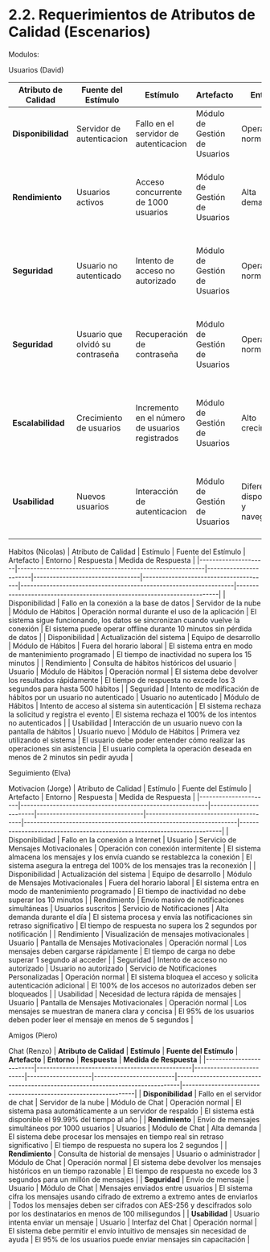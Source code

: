 # 2.2. Requerimientos de Atributos de Calidad (Escenarios)

Modulos:

Usuarios (David)

| **Atributo de Calidad** | **Fuente del Estímulo**     | **Estímulo**                                    | **Artefacto**                 | **Entorno**                | **Respuesta**                                      | **Medida de Respuesta**                                    |
|-------------------------|-----------------------------|-------------------------------------------------|-------------------------------|-----------------------------|---------------------------------------------------|-----------------------------------------------------------|
| **Disponibilidad**      | Servidor de autenticacion   | Fallo en el servidor de autenticacion           | Módulo de Gestión de Usuarios | Operación normal           | El sistema debe redirigir al usuario a un servidor de respaldo | El sistema está disponible el 99.99% del tiempo al año     |
| **Rendimiento**         | Usuarios activos            | Acceso concurrente de 1000 usuarios              | Módulo de Gestión de Usuarios | Alta demanda               | El sistema debe gestionar el acceso simultáneo sin retraso ni caídas | El tiempo de respuesta para ver autenticarse o ver el perfil no supera los 3 segundos |
| **Seguridad**           | Usuario no autenticado      | Intento de acceso no autorizado                  | Módulo de Gestión de Usuarios | Operación normal           | El sistema debe denegar el acceso y registrar el intento | El porcentaje de intentos de acceso no autorizados denegados debe ser del 100% |
| **Seguridad**           | Usuario que olvidó su contraseña | Recuperación de contraseña                       | Módulo de Gestión de Usuarios | Operación normal           | El sistema debe enviar un enlace de recuperación unico y expirable al correo | El tiempo de envío del enlace de recuperación no supera los 15 segundos |
| **Escalabilidad**       | Crecimiento de usuarios     | Incremento en el número de usuarios registrados  | Módulo de Gestión de Usuarios | Alto crecimiento        | El sistema debe manejar el aumento en la base de usuarios sin bajar su rendimiento | El sistema debe soportar un aumento del 50% sobre los usuarios esperados sin necesidad de reestructuración |
| **Usabilidad**          | Nuevos usuarios             | Interacción de autenticacion          | Módulo de Gestión de Usuarios | Diferentes dispositivos y navegadores | La interfaz debe ser estandar en la interfaz de autenticacion para que sea fácil de usar | Cero quejas por incapacidad de navegar por la interfaz de autenticacion |

Habitos (Nicolas)
| Atributo de Calidad | Estímulo                                                 | Fuente del Estímulo   | Artefacto                       | Entorno                               | Respuesta                                                         | Medida de Respuesta                                                    |
|---------------------|----------------------------------------------------------|-----------------------|---------------------------------|---------------------------------------|------------------------------------------------------------------|------------------------------------------------------------------------|
| Disponibilidad      | Fallo en la conexión a la base de datos                   | Servidor de la nube    | Módulo de Hábitos | Operación normal durante el uso de la aplicación | El sistema sigue funcionando, los datos se sincronizan cuando vuelve la conexión | El sistema puede operar offline durante 10 minutos sin pérdida de datos |
| Disponibilidad      | Actualización del sistema                                 | Equipo de desarrollo   | Módulo de Hábitos | Fuera del horario laboral             | El sistema entra en modo de mantenimiento programado              | El tiempo de inactividad no supera los 15 minutos                      |
| Rendimiento         | Consulta de hábitos históricos del usuario              | Usuario                | Módulo de Hábitos   | Operación normal                     | El sistema debe devolver los resultados rápidamente                | El tiempo de respuesta no excede los 3 segundos para hasta 500 hábitos |
| Seguridad           | Intento de modificación de hábitos por un usuario no autenticado | Usuario no autenticado | Módulo de Hábitos    | Intento de acceso al sistema sin autenticación | El sistema rechaza la solicitud y registra el evento                | El sistema rechaza el 100% de los intentos no autenticados             |
| Usabilidad          | Interacción de un usuario nuevo con la pantalla de hábitos | Usuario nuevo         | Módulo de Hábitos | Primera vez utilizando el sistema      | El usuario debe poder entender cómo realizar las operaciones sin asistencia | El usuario completa la operación deseada en menos de 2 minutos sin pedir ayuda |


Seguimiento (Elva)

Motivacion (Jorge)
| Atributo de Calidad  | Estímulo                                                 | Fuente del Estímulo   | Artefacto                       | Entorno                               | Respuesta                                                         | Medida de Respuesta                                                    |
|----------------------|----------------------------------------------------------|-----------------------|---------------------------------|---------------------------------------|------------------------------------------------------------------|------------------------------------------------------------------------|
| Disponibilidad       | Fallo en la conexión a Internet                           | Usuario                | Servicio de Mensajes Motivacionales | Operación con conexión intermitente    | El sistema almacena los mensajes y los envía cuando se restablezca la conexión | El sistema asegura la entrega del 100% de los mensajes tras la reconexión |
| Disponibilidad       | Actualización del sistema                                 | Equipo de desarrollo   | Módulo de Mensajes Motivacionales   | Fuera del horario laboral             | El sistema entra en modo de mantenimiento programado              | El tiempo de inactividad no debe superar los 10 minutos                      |
| Rendimiento          | Envío masivo de notificaciones simultáneas                | Usuarios suscritos     | Servicio de Notificaciones          | Alta demanda durante el día           | El sistema procesa y envía las notificaciones sin retraso significativo | El tiempo de respuesta no supera los 2 segundos por notificación             |
| Rendimiento          | Visualización de mensajes motivacionales                  | Usuario                | Pantalla de Mensajes Motivacionales | Operación normal                     | Los mensajes deben cargarse rápidamente                            | El tiempo de carga no debe superar 1 segundo al acceder                     |
| Seguridad            | Intento de acceso no autorizado                           | Usuario no autorizado  | Servicio de Notificaciones Personalizadas | Operación normal                     | El sistema bloquea el acceso y solicita autenticación adicional    | El 100% de los accesos no autorizados deben ser bloqueados                 |
| Usabilidad           | Necesidad de lectura rápida de mensajes                   | Usuario                | Pantalla de Mensajes Motivacionales | Operación normal                     | Los mensajes se muestran de manera clara y concisa                 | El 95% de los usuarios deben poder leer el mensaje en menos de 5 segundos   |

Amigos (Piero)

Chat (Renzo)
| **Atributo de Calidad** | **Estímulo**                                    | **Fuente del Estímulo** | **Artefacto**      | **Entorno**             | **Respuesta**                                                                  | **Medida de Respuesta**                                        |
|-------------------------|------------------------------------------------|-------------------------|--------------------|-------------------------|-------------------------------------------------------------------------------|---------------------------------------------------------------|
| **Disponibilidad**       | Fallo en el servidor de chat                   | Servidor de la nube      | Módulo de Chat      | Operación normal | El sistema pasa automáticamente a un servidor de respaldo                    | El sistema está disponible el 99.99% del tiempo al año          |
| **Rendimiento**          | Envío de mensajes simultáneos por 1000 usuarios | Usuarios                | Módulo de Chat      | Alta demanda | El sistema debe procesar los mensajes en tiempo real sin retraso significativo | El tiempo de respuesta no supera los 2 segundos                |
| **Rendimiento**          | Consulta de historial de mensajes              | Usuario o administrador | Módulo de Chat      | Operación normal         | El sistema debe devolver los mensajes históricos en un tiempo razonable       | El tiempo de respuesta no excede los 3 segundos para un millón de mensajes |
| **Seguridad**            | Envío de mensaje         | Usuario      | Módulo de Chat      | Mensajes enviados entre usuarios | El sistema cifra los mensajes usando cifrado de extremo a extremo antes de enviarlos | Todos los mensajes deben ser cifrados con AES-256 y descifrados solo por los destinatarios en menos de 100 milisegundos |
| **Usabilidad**           | Usuario intenta enviar un mensaje              | Usuario                 | Interfaz del Chat   | Operación normal         | El sistema debe permitir el envío intuitivo de mensajes sin necesidad de ayuda | El 95% de los usuarios puede enviar mensajes sin capacitación  |
